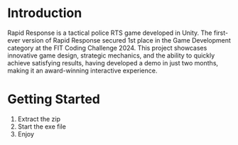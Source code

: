 # Introduction 
Rapid Response is a tactical police RTS game developed in Unity. The first-ever version of Rapid Response secured 1st place in the Game Development category at the FIT Coding Challenge 2024. This project showcases innovative game design, strategic mechanics, and the ability to quickly achieve satisfying results, having developed a demo in just two months, making it an award-winning interactive experience.

# Getting Started
1. Extract the zip
2. Start the exe file
3. Enjoy
